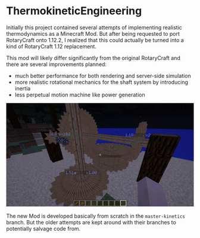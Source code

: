 # ThermokineticEngineering
Initially this project contained several attempts of implementing realistic thermodynamics as a Minecraft Mod.
But after being requested to port RotaryCraft onto 1.12.2, I realized that this could actually be turned into a kind of RotaryCraft 1.12 replacement.

This mod will likely differ significantly from the original RotaryCraft and there are several improvements planned:
- much better performance for both rendering and server-side simulation
- more realistic rotational mechanics for the shaft system by introducing inertia
- less perpetual motion machine like power generation

![](src/resources/thumbnail.png)

The new Mod is developed basically from scratch in the `master-kinetics` branch. But the older attempts are kept around with their branches to potentially salvage code from.
